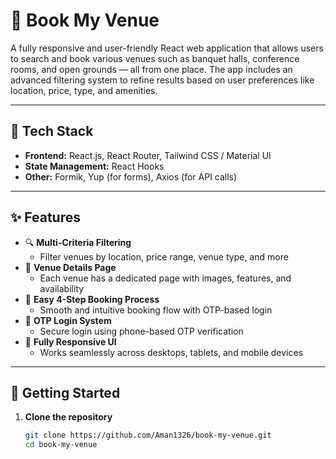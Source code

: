 # 📍 Book My Venue

A fully responsive and user-friendly React web application that allows users to search and book various venues such as banquet halls, conference rooms, and open grounds — all from one place. The app includes an advanced filtering system to refine results based on user preferences like location, price, type, and amenities.

---

## 🧰 Tech Stack

- **Frontend:** React.js, React Router, Tailwind CSS / Material UI
- **State Management:** React Hooks
- **Other:** Formik, Yup (for forms), Axios (for API calls)

---

## ✨ Features

- 🔍 **Multi-Criteria Filtering**
  - Filter venues by location, price range, venue type, and more
- 📸 **Venue Details Page**
  - Each venue has a dedicated page with images, features, and availability
- 🧾 **Easy 4-Step Booking Process**
  - Smooth and intuitive booking flow with OTP-based login
- 🔐 **OTP Login System**
  - Secure login using phone-based OTP verification
- 📱 **Fully Responsive UI**
  - Works seamlessly across desktops, tablets, and mobile devices

---

## 🚀 Getting Started

1. **Clone the repository**
   ```bash
   git clone https://github.com/Aman1326/book-my-venue.git
   cd book-my-venue
